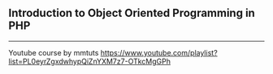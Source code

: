 ## Introduction to Object Oriented Programming in PHP
---
Youtube course by mmtuts https://www.youtube.com/playlist?list=PL0eyrZgxdwhypQiZnYXM7z7-OTkcMgGPh